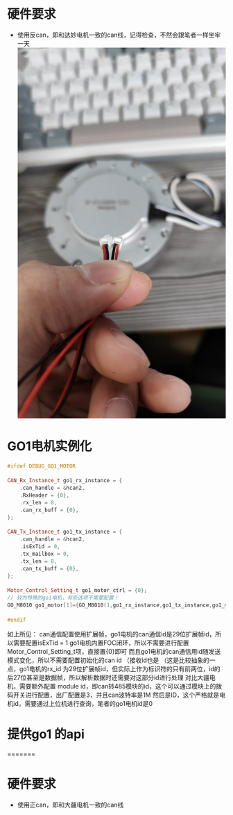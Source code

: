 
# 硬件要求
- 使用反can，即和达妙电机一致的can线，记得检查，不然会跟笔者一样坐牢一天
![alt text](98348714c4ed68722b9763ac6937636.jpg)

# GO1电机实例化
```c++
#ifdef DEBUG_GO1_MOTOR

CAN_Rx_Instance_t go1_rx_instance = {
    .can_handle = &hcan2,
    .RxHeader = {0},
    .rx_len = 8,
    .can_rx_buff = {0},
};

CAN_Tx_Instance_t go1_tx_instance = {
    .can_handle = &hcan2,
    .isExTid = 0,
    .tx_mailbox = 0,
    .tx_len = 8,
    .can_tx_buff = {0},
};

Motor_Control_Setting_t go1_motor_ctrl = {0};
// 较为特殊的go1电机，有些选项不需要配置！
GO_M8010 go1_motor[1]={GO_M8010(1,go1_rx_instance,go1_tx_instance,go1_motor_ctrl,0,-1,CAN_To_RS485_Module_ID_1,GO1_Motor_ID_1)};

#endif
```
如上所见：
can通信配置使用扩展帧，go1电机的can通信id是29位扩展帧id，所以需要配置isExTid = 1
go1电机内置FOC闭环，所以不需要进行配置Motor_Control_Setting_t项，直接置{0}即可
而且go1电机的can通信用id随发送模式变化，所以不需要配置初始化的can id （接收id也是
（这是比较抽象的一点，go1电机的rx_id 为29位扩展帧id，但实际上作为标识符的只有前两位，id的后27位甚至是数据帧，所以解析数据时还需要对这部分id进行处理
对比大疆电机，需要额外配置 module id，即can转485模块的id，这个可以通过模块上的拨码开关进行配置，出厂配置是3，并且can波特率是1M
然后是ID，这个严格就是电机id，需要通过上位机进行查询，笔者的go1电机id是0

# 提供go1 的api
=======
# 硬件要求
- 使用正can，即和大疆电机一致的can线

